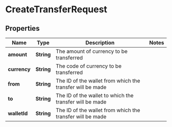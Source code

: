 

# CreateTransferRequest


## Properties

Name | Type | Description | Notes
------------ | ------------- | ------------- | -------------
**amount** | **String** | The amount of currency to be transferred | 
**currency** | **String** | The code of currency to be transferred | 
**from** | **String** | The ID of the wallet from which the transfer will be made | 
**to** | **String** | The ID of the wallet to which the transfer will be made | 
**walletId** | **String** | The ID of the wallet from which the transfer will be made | 



